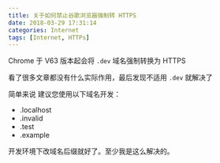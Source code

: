 ```yaml
---
title: 关于如何禁止谷歌浏览器强制转 HTTPS 
date: 2018-03-29 17:31:14
categories: Internet
tags: [Internet, HTTPs]
---
```


Chrome 于 V63 版本起会将 `.dev` 域名强制转换为 HTTPS 

<!-- more -->

看了很多文章都没有什么实际作用，最后发现不适用 `.dev` 就解决了


简单来说 建议您使用以下域名开发：

- .localhost
- .invalid
- .test
- .example


开发环境下改域名后缀就好了。至少我是这么解决的。
